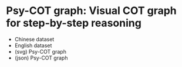 # Psy-COT graph: Visual COT graph for step-by-step reasoning
* Chinese dataset
* English dataset
* (svg) Psy-COT graph
* (json) Psy-COT graph
